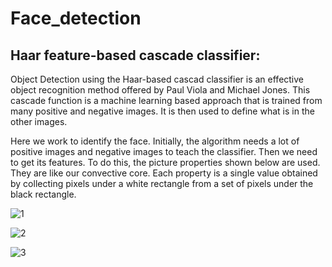 # Face_detection

## Haar feature-based cascade classifier:

Object Detection using the Haar-based cascad classifier is an effective object recognition method offered by Paul Viola and Michael Jones. This cascade function is a machine learning based approach that is trained from many positive and negative images. It is then used to define what is in the other images.

Here we work to identify the face. Initially, the algorithm needs a lot of positive images and negative images to teach the classifier. Then we need to get its features. To do this, the picture properties shown below are used. They are like our convective core. Each property is a single value obtained by collecting pixels under a white rectangle from a set of pixels under the black rectangle.

![1](https://user-images.githubusercontent.com/12676867/34776788-c9759d50-f639-11e7-91b0-698eb5060790.JPG)

![2](https://user-images.githubusercontent.com/12676867/34776806-db6c4072-f639-11e7-9915-c950a3dd3d51.JPG)

![3](https://user-images.githubusercontent.com/12676867/34776826-e759f5aa-f639-11e7-93be-33599a8423fa.JPG)
